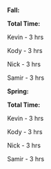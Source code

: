 **Fall:**

**Total Time:**

Kevin - 3 hrs

Kody - 3 hrs

Nick - 3 hrs

Samir - 3 hrs

**Spring:**

**Total Time:**

Kevin - 3 hrs

Kody - 3 hrs

Nick - 3 hrs

Samir - 3 hrs
